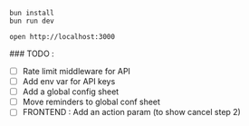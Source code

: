 ```
bun install
bun run dev
```

```
open http://localhost:3000
```

### TODO :

- [ ] Rate limit middleware for API
- [ ] Add env var for API keys
- [ ] Add a global config sheet
- [ ] Move reminders to global conf sheet
- [ ] FRONTEND : Add an action param (to show cancel step 2)
